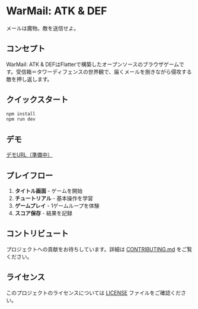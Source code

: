 # WarMail: ATK & DEF

メールは魔物。敵を送信せよ。

## コンセプト
WarMail: ATK & DEFはFlatterで構築したオープンソースのブラウザゲームです。受信箱＝タワーディフェンスの世界観で、届くメールを捌きながら侵攻する敵を押し返します。

## クイックスタート
```bash
npm install
npm run dev
```

## デモ
[デモURL（準備中）](#)

## プレイフロー
1. **タイトル画面** - ゲームを開始
2. **チュートリアル** - 基本操作を学習
3. **ゲームプレイ** - 1ゲームループを体験
4. **スコア保存** - 結果を記録

## コントリビュート
プロジェクトへの貢献をお待ちしています。詳細は [CONTRIBUTING.md](CONTRIBUTING.md) をご覧ください。

## ライセンス
このプロジェクトのライセンスについては [LICENSE](LICENSE) ファイルをご確認ください。
